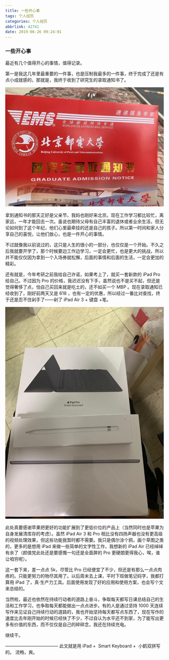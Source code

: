 ```yaml
---
title: 一些开心事
tags: 个人经历
categories: 个人经历
abbrlink: 42741
date: 2019-06-26 09:24:01
---
```




### 一些开心事



最近有几个值得开心的事情，值得记录。

第一是我这几年里最重要的一件事，也是压制我最多的一件事，终于完成了还是有点小成就感的，那就是，我终于收到了研究生的录取通知书了。

![](https://github.com/tubbodeTang/PicBed/blob/master/happythins_1.jpg?raw=true)

拿到通知书的那天正好是父亲节，我妈也刚好来北京。现在工作学习都比较忙，离家远，一年才能回去一次。虽说也期待父母有自己丰富的退休或者业余生活，但无论如何到了这个年纪，他们心里最牵挂的还是自己的孩子。所以第一时间和家人分享自己的喜悦，让他们放心，也是一件开心的事情。

不过就像我以前说过的，这只是人生的很小的一部分，也仅仅是一个开始。不久之后我就要开学了，那个时候要边工作边学习，一定会更忙，也是更大的挑战，所以并不能仅仅因为拿到一个入场券就松懈，后面的事情和后面的生活，一定会更加的精彩。

还有就是，今年考研之前我给自己许诺，如果考上了，就买一套新款的 iPad Pro 给自己。不过因为 Pro 的价格，我迟迟没有下手，虽然说也不是买不起，但还是觉得奢侈了点，怕自己买回来就是吃土的，还不如买一个 MBP 。现在录取通知已经收到了，刚好前两天又是 618 ，也有一定的优惠，所以经过一番比对查找，终于还是忍不住剁手了——剁了 iPad Air 3 + 键盘 +笔。

![](https://github.com/tubbodeTang/PicBed/blob/master/happythins_2.jpg?raw=true)

此处真要感谢苹果把更好的功能扩展到了更低价位的产品上（当然同时也是苹果为自身发展清库存的考虑）。虽然 iPad Air 3 和 Pro 相比没有四扬声器也没有更高级的视频处理效果，但这些功能我暂时都不需要。我只是偶尔涂个鸦，画个草图之类的，更多的是想用 iPad 来做一些简单的文字性工作，我想新的 iPad Air 已经绰绰有余了（颜值党此处还是要感慨一句还是全面屏的 Pro 更硬朗更得我心，唉，谁让咱穷呢）。

这一套下来，差一点点 5k，尽管比 Pro 已经便宜了不少，但还是有那么一点点肉疼的。只能更努力的物尽其用了。以后周末去上课，平时下班做笔记码字，我都打算用 iPad 了，真·生产力工具。后面使用发现了好的应用和使用方案，也会写个文来总结的。

当然啦，最近也依然在持续行动者的道路上奋斗，争取每天都写日课总结自己的生活和工作学习，也争取每天都能做出一点点进步。有的人是通过坚持 1000 天连续写作来见证自己持续行动的道路的，我也开始坚持每天都写点东西了，现在写作的速度比去年刚开始的时候已经快了不少，不过自认为水平还不到家，为了能写出更多有价值的东西，而不仅仅是自己的碎碎念，我还在持续充电。

继续干。

————————————
此文就是用
iPad + 
Smart Keyboard + 
小鹤双拼写的。
流畅，爽。

